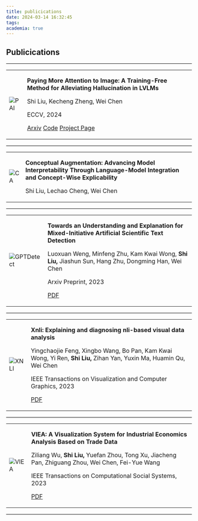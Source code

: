 ```yaml
---
title: publicications
date: 2024-03-14 16:32:45
tags:
academia: true
---
```


## Publicications
<hr style="border: none; border-top: 1px solid lightgray;">  

<table style="width: 100%;">  
  <tr>  
    <td id="image-cell"><img id="pub-image" src="/img/PAI.png" alt="PAI" /></td>  
    <td id="text-cell">  
      <p id="title"><strong>Paying More Attention to Image: A Training-Free Method for Alleviating Hallucination in LVLMs</strong></p>  
      <p id="authors">Shi Liu, Kecheng Zheng, Wei Chen </p>  
      <p id="acceptance-status">ECCV, 2024</p>  
      <p id="paper-links">
      <a id="pdf-link" href="https://arxiv.org/abs/2407.21771">Arxiv</a>  
      <a id="code-link" href="https://github.com/LALBJ/PAI">Code</a>  
      <a id="project-link" href="https://lalbj.github.io/projects/PAI">Project Page</a>  
      </p>
    </td>  
  </tr>  
</table>  

<hr style="border: none; border-top: 1px solid lightgray;">  

<table style="width: 100%;">  
  <tr>  
    <td id="image-cell"><img id="pub-image" src="/img/CA.png" alt="CA" /></td>  
    <td id="text-cell">  
      <p id="title"><strong>Conceptual Augmentation: Advancing Model Interpretability Through Language-Model Integration and Concept-Wise Explicability</strong></p>  
      <p id="authors">Shi Liu, Lechao Cheng, Wei Chen</p>  
      <!-- <p id="acceptance-status">European Conference on Computer Vision (ECCV), 2024</p>  
      <p id="paper-links">
      <a id="pdf-link" href="/">PDF</a>   -->
      <!-- <a id="code-link" href="代码链接">代码链接</a>   -->
      </p>
    </td>  
  </tr>  
</table>  

<hr style="border: none; border-top: 1px solid lightgray;">  

<table style="width: 100%;">  
  <tr>  
    <td id="image-cell"><img id="pub-image" src="/img/gptdetect.png" alt="GPTDetect" /></td>  
    <td id="text-cell">  
      <p id="title"><strong>Towards an Understanding and Explanation for Mixed-Initiative Artificial Scientific Text Detection</strong></p>  
      <p id="authors">Luoxuan Weng, Minfeng Zhu, Kam Kwai Wong, <strong>Shi Liu,</strong> Jiashun Sun, Hang Zhu, Dongming Han, Wei Chen</p>  
      <p id="acceptance-status">Arxiv Preprint, 2023</p>  
      <p id="paper-links">
      <a id="pdf-link" href="https://arxiv.org/pdf/2304.05011">PDF</a>  
      <!-- <a id="code-link" href="代码链接">代码链接</a>   -->
      </p>
    </td>  
  </tr>  
</table>  

<hr style="border: none; border-top: 1px solid lightgray;">  

<table style="width: 100%;">  
  <tr>  
    <td id="image-cell"><img id="pub-image" src="/img/xnli.png" alt="XNLI" /></td>  
    <td id="text-cell">  
      <p id="title"><strong>Xnli: Explaining and diagnosing nli-based visual data analysis</strong></p>  
      <p id="authors">Yingchaojie Feng, Xingbo Wang, Bo Pan, Kam Kwai Wong, Yi Ren, <strong>Shi Liu,</strong> Zihan Yan, Yuxin Ma, Huamin Qu, Wei Chen</p>  
      <p id="acceptance-status">IEEE Transactions on Visualization and Computer Graphics, 2023</p>  
      <p id="paper-links">
      <a id="pdf-link" href="https://arxiv.org/abs/2301.10385">PDF</a>  
      <!-- <a id="code-link" href="代码链接">代码链接</a>   -->
      </p>
    </td>  
  </tr>  
</table>  

<hr style="border: none; border-top: 1px solid lightgray;">  

<table style="width: 100%;">  
  <tr>  
    <td id="image-cell"><img id="pub-image" src="/img/viea.png" alt="VIEA" /></td>  
    <td id="text-cell">  
      <p id="title"><strong>VIEA: A Visualization System for Industrial Economics Analysis Based on Trade Data</strong></p>  
      <p id="authors">Ziliang Wu, <strong>Shi Liu,</strong> Yuefan Zhou, Tong Xu, Jiacheng Pan, Zhiguang Zhou, Wei Chen, Fei-Yue Wang</p>  
      <p id="acceptance-status">IEEE Transactions on Computational Social Systems, 2023</p>  
      <p id="paper-links">
      <a id="pdf-link" href="https://ieeexplore.ieee.org/abstract/document/10183887">PDF</a>  
      <!-- <a id="code-link" href="代码链接">代码链接</a>   -->
      </p>
    </td>  
  </tr>  
</table>  

<hr style="border: none; border-top: 1px solid lightgray;">  
